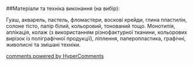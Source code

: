 <div id="hypercomments_widget" class="js-hypercomments-widget invisible"></div>

##Матеріали та техніка виконання (на вибір):

<p>Гуаш, акварель, пастель, фломастери, воскові крейди, глина пластилін, солоне тісто, папір білий, кольоровий, тонований тощо. Монотипія, аплікація, колаж (з використанням різнофактурної тканини, кольорових вирізок із поліграфічної продукції), ліплення,  паперопластика, графічні, живописні та змішані техніки.</p>


<div class="js-hypercomments-container">
    <a href="http://hypercomments.com" class="hc-link" title="comments widget">comments powered by HyperComments</a>
</div>